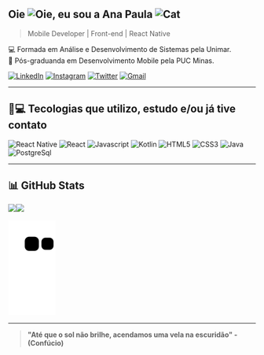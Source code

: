 ## Oie <img src='https://user-images.githubusercontent.com/69828625/174398653-ab352a25-7279-4eac-8045-704c85457093.gif' alt='Oie' width=25 />, eu sou a Ana Paula <img src='https://user-images.githubusercontent.com/69828625/174399558-fe4bda96-0f98-40aa-b435-49d466a0b9d9.gif' alt='Cat' width=35 />

>Mobile Developer | Front-end | React Native

💻 Formada em Análise e Desenvolvimento de Sistemas pela Unimar.   
📱 Pós-graduanda em Desenvolvimento Mobile pela PUC Minas.

[![LinkedIn](https://img.shields.io/badge/LinkedIn-0077B5?style=for-the-badge&logo=linkedin&logoColor=white)](https://www.linkedin.com/in/anapaula-aguiar)
[![Instagram](https://img.shields.io/badge/Instagram-E4405F?style=for-the-badge&logo=instagram&logoColor=white)](https://www.instagram.com/_impaulinha)
[![Twitter](https://img.shields.io/badge/Twitter-1DA1F2?style=for-the-badge&logo=twitter&logoColor=white)]()
[![Gmail](https://img.shields.io/badge/Gmail-D14836?style=for-the-badge&logo=gmail&logoColor=white)](mailto:anaaguiar20016@gmail.com)

---

## 🚀💻 Tecologias que utilizo, estudo e/ou já tive contato

![React Native](https://img.shields.io/badge/React_Native-20232A?style=for-the-badge&logo=react&logoColor=61DAFB)
![React](https://img.shields.io/badge/React-20232A?style=for-the-badge&logo=react&logoColor=61DAFB)
![Javascript](https://img.shields.io/badge/JavaScript-F7DF1E?style=for-the-badge&logo=javascript&logoColor=black)
![Kotlin](https://img.shields.io/badge/Kotlin-0095D5?&style=for-the-badge&logo=kotlin&logoColor=white)
![HTML5](https://img.shields.io/badge/HTML5-E34F26?style=for-the-badge&logo=html5&logoColor=white)
![CSS3](https://img.shields.io/badge/CSS3-1572B6?style=for-the-badge&logo=css3&logoColor=white)
![Java](https://img.shields.io/badge/Java-ED8B00?style=for-the-badge&logo=java&logoColor=white)
![PostgreSql](https://img.shields.io/badge/PostgreSQL-316192?style=for-the-badge&logo=postgresql&logoColor=white)

---

## 📊 GitHub Stats

<img height='190em' src='https://github-readme-stats.vercel.app/api?username=impaulinha&show_icons=true&theme=dracula'><img src='https://user-images.githubusercontent.com/69828625/174412380-5059c628-778c-40cd-aa09-80b9b095a8dc.gif' width=190 />

![Snake](https://github.com/impaulinha/impaulinha/raw/output/github-contribution-grid-snake.svg)

---

> **"Até que o sol não brilhe, acendamos uma vela na escuridão" - (Confúcio)**
